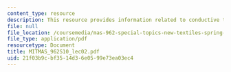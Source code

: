 ```yaml
---
content_type: resource
description: This resource provides information related to conductive textiles.
file: null
file_location: /coursemedia/mas-962-special-topics-new-textiles-spring-2010/21f03b9cbf3514d36e0599e73ea03ec4_MITMAS_962S10_lec02.pdf
file_type: application/pdf
resourcetype: Document
title: MITMAS_962S10_lec02.pdf
uid: 21f03b9c-bf35-14d3-6e05-99e73ea03ec4
---
```

